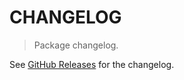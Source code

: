 # CHANGELOG

> Package changelog.

See [GitHub Releases](https://github.com/stdlib-js/stats-incr-mmae/releases) for the changelog.